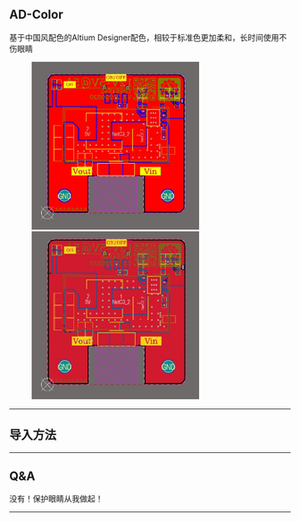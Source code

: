 
## **AD-Color**
 基于中国风配色的Altium Designer配色，相较于标准色更加柔和，长时间使用不伤眼睛

<figure class="half">
    <img src="./Images/Old.jpg" width="300" height="300">
    <img src="./Images/Current.jpg"width="300" height="300">
</figure>

---

## **导入方法**

---

## **Q&A**
没有！保护眼睛从我做起！

---

